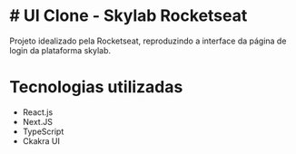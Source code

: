 # # UI Clone - Skylab Rocketseat

Projeto idealizado pela Rocketseat, reproduzindo a interface da página de login da plataforma skylab.

# Tecnologias utilizadas
-   React.js
-   Next.JS
-   TypeScript
-   Ckakra UI
